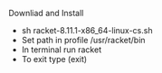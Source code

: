 Downliad and Install 
 - sh racket-8.11.1-x86_64-linux-cs.sh
 - Set path in profile /usr/racket/bin
 - In terminal run racket
 - To exit type (exit)